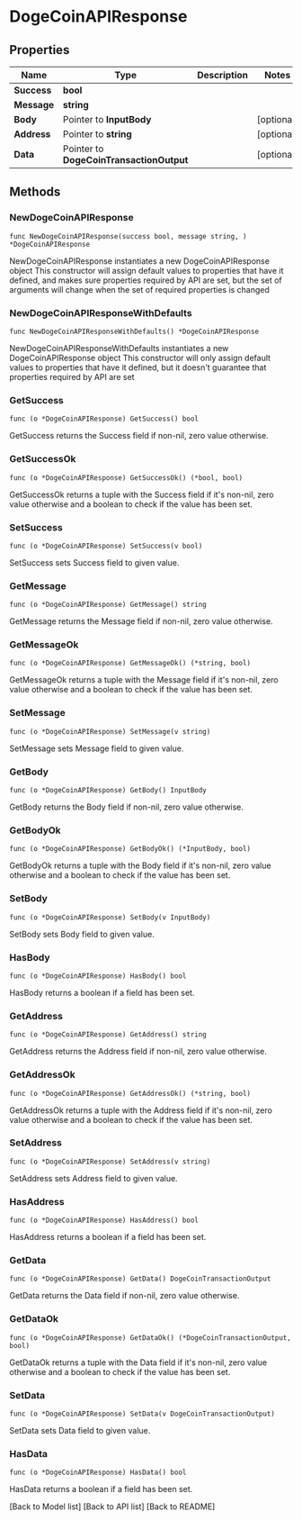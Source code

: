 # DogeCoinAPIResponse

## Properties

| Name        | Type                                     | Description | Notes       |
| ----------- | ---------------------------------------- | ----------- | ----------- |
| **Success** | **bool**                                 |             |             |
| **Message** | **string**                               |             |             |
| **Body**    | Pointer to **InputBody**                 |             | \[optional] |
| **Address** | Pointer to **string**                    |             | \[optional] |
| **Data**    | Pointer to **DogeCoinTransactionOutput** |             | \[optional] |

## Methods

### NewDogeCoinAPIResponse

`func NewDogeCoinAPIResponse(success bool, message string, ) *DogeCoinAPIResponse`

NewDogeCoinAPIResponse instantiates a new DogeCoinAPIResponse object This constructor will assign default values to properties that have it defined, and makes sure properties required by API are set, but the set of arguments will change when the set of required properties is changed

### NewDogeCoinAPIResponseWithDefaults

`func NewDogeCoinAPIResponseWithDefaults() *DogeCoinAPIResponse`

NewDogeCoinAPIResponseWithDefaults instantiates a new DogeCoinAPIResponse object This constructor will only assign default values to properties that have it defined, but it doesn't guarantee that properties required by API are set

### GetSuccess

`func (o *DogeCoinAPIResponse) GetSuccess() bool`

GetSuccess returns the Success field if non-nil, zero value otherwise.

### GetSuccessOk

`func (o *DogeCoinAPIResponse) GetSuccessOk() (*bool, bool)`

GetSuccessOk returns a tuple with the Success field if it's non-nil, zero value otherwise and a boolean to check if the value has been set.

### SetSuccess

`func (o *DogeCoinAPIResponse) SetSuccess(v bool)`

SetSuccess sets Success field to given value.

### GetMessage

`func (o *DogeCoinAPIResponse) GetMessage() string`

GetMessage returns the Message field if non-nil, zero value otherwise.

### GetMessageOk

`func (o *DogeCoinAPIResponse) GetMessageOk() (*string, bool)`

GetMessageOk returns a tuple with the Message field if it's non-nil, zero value otherwise and a boolean to check if the value has been set.

### SetMessage

`func (o *DogeCoinAPIResponse) SetMessage(v string)`

SetMessage sets Message field to given value.

### GetBody

`func (o *DogeCoinAPIResponse) GetBody() InputBody`

GetBody returns the Body field if non-nil, zero value otherwise.

### GetBodyOk

`func (o *DogeCoinAPIResponse) GetBodyOk() (*InputBody, bool)`

GetBodyOk returns a tuple with the Body field if it's non-nil, zero value otherwise and a boolean to check if the value has been set.

### SetBody

`func (o *DogeCoinAPIResponse) SetBody(v InputBody)`

SetBody sets Body field to given value.

### HasBody

`func (o *DogeCoinAPIResponse) HasBody() bool`

HasBody returns a boolean if a field has been set.

### GetAddress

`func (o *DogeCoinAPIResponse) GetAddress() string`

GetAddress returns the Address field if non-nil, zero value otherwise.

### GetAddressOk

`func (o *DogeCoinAPIResponse) GetAddressOk() (*string, bool)`

GetAddressOk returns a tuple with the Address field if it's non-nil, zero value otherwise and a boolean to check if the value has been set.

### SetAddress

`func (o *DogeCoinAPIResponse) SetAddress(v string)`

SetAddress sets Address field to given value.

### HasAddress

`func (o *DogeCoinAPIResponse) HasAddress() bool`

HasAddress returns a boolean if a field has been set.

### GetData

`func (o *DogeCoinAPIResponse) GetData() DogeCoinTransactionOutput`

GetData returns the Data field if non-nil, zero value otherwise.

### GetDataOk

`func (o *DogeCoinAPIResponse) GetDataOk() (*DogeCoinTransactionOutput, bool)`

GetDataOk returns a tuple with the Data field if it's non-nil, zero value otherwise and a boolean to check if the value has been set.

### SetData

`func (o *DogeCoinAPIResponse) SetData(v DogeCoinTransactionOutput)`

SetData sets Data field to given value.

### HasData

`func (o *DogeCoinAPIResponse) HasData() bool`

HasData returns a boolean if a field has been set.

\[Back to Model list] \[Back to API list] \[Back to README]
